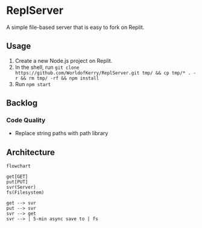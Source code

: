 # ReplServer

A simple file-based server that is easy to fork on Replit.

## Usage

1. Create a new Node.js project on Replit.
2. In the shell, run `git clone https://github.com/WorldofKerry/ReplServer.git tmp/ && cp tmp/* . -r && rm tmp/ -rf && npm install`
3. Run `npm start`

## Backlog

### Code Quality

- Replace string paths with path library

## Architecture

```mermaid
flowchart

get[GET]
put[PUT]
svr(Server)
fs(Filesystem)

get --> svr
put --> svr
svr --> get
svr --> | 5-min async save to | fs

```
